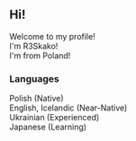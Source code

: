 ## Hi!
Welcome to my profile!\
I'm R3Skako!\
I'm from Poland!
### Languages
Polish (Native)\
English, Icelandic (Near-Native)\
Ukrainian (Experienced)\
Japanese (Learning)
